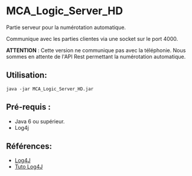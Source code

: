 # MCA_Logic_Server_HD

Partie serveur pour la numérotation automatique.

Communique avec les parties clientes via une socket sur le port 4000.

**ATTENTION** : Cette version ne communique pas avec la téléphonie.
Nous sommes en attente de l'API Rest permettant la numérotation automatique.

## Utilisation:
```
java -jar MCA_Logic_Server_HD.jar 
```

## Pré-requis :
- Java 6 ou supérieur.
- Log4j

## Références:

- [Log4J](http://logging.apache.org/log4j/2.x/download.html)
- [Tuto Log4J](https://koor.fr/Java/Tutorial/java_logging_log4j2.wp)
